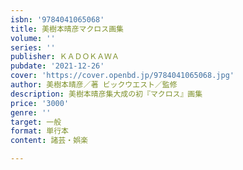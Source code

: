 ```yaml
---
isbn: '9784041065068'
title: 美樹本晴彦マクロス画集
volume: ''
series: ''
publisher: ＫＡＤＯＫＡＷＡ
pubdate: '2021-12-26'
cover: 'https://cover.openbd.jp/9784041065068.jpg'
author: 美樹本晴彦／著 ビックウエスト／監修
description: 美樹本晴彦集大成の初『マクロス』画集
price: '3000'
genre: ''
target: 一般
format: 単行本
content: 諸芸・娯楽

---
```

